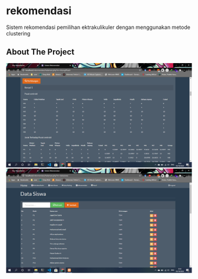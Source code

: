 # rekomendasi
 Sistem rekomendasi pemilihan ektrakulikuler dengan menggunakan metode clustering

## About The Project

<img src="img/1.png" alt="Logo">

<img src="img/2.png" alt="Logo">
